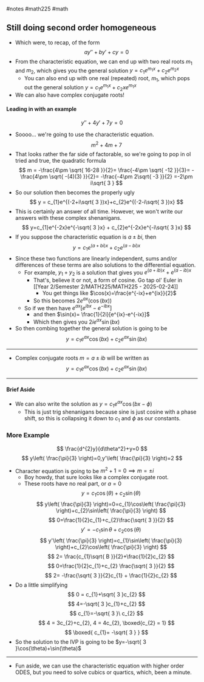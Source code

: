 #notes #math225 #math 

## Still doing second order homogeneous
- Which were, to recap, of the form $$
ay''  + by' +cy = 0
$$
- From the characteristic equation, we can end up with two real roots $m_{1}$ and $m_{2}$, which gives you the general solution $y=c_{1}e^{m_{1}x}+c_{2}e^{m_{2}x}$
	- You can also end up with one real (repeated) root, $m_{1}$, which pops out the general solution $y=c_{1}e^{m_{1}x}+c_{2}xe^{m_{1}x}$
- We can also have complex conjugate roots!
#### Leading in with an example
$$
y''+4y'+7y=0
$$
- Soooo... we're going to use the characteristic equation. $$
m^{2}+4m+7
$$
- That looks rather the far side of factorable, so we're going to pop in ol tried and true, the quadratic formula
$$
m = -\frac{4\pm \sqrt{ 16-28 }}{2}= \frac{-4\pm \sqrt{ -12 }}{3}= -\frac{4\pm \sqrt{ -(4)(3) }}{2}= -\frac{-4\pm 2\sqrt{ -3 }}{2} =-2\pm i\sqrt{ 3 }
$$
- So our solution then becomes the properly ugly $$
y = c_{1}e^{(-2+i\sqrt{ 3 })x}+c_{2}e^{(-2-i\sqrt{ 3 })x}
$$
- This is certainly an answer of all time. However, we won't write our answers with these complex shenanigans.
$$
y=c_{1}e^{-2x}e^{-\sqrt{ 3 }x} + c_{2}e^{-2x}e^{-i\sqrt{ 3 }x}
$$
- If you suppose the characteristic equation is $a\pm bi$, then $$
y = c_{1}e^{(a+bi)x}+c_{2}e^{(a-bi)x}
$$
- Since these two functions are linearly independent, sums and/or differences of these terms are also solutions to the differential equation.
	- For example, $y_{1}+y_{2}$ is a solution that gives you $e^{(a+ib)x}+e^{(a-ib)x}$
		- That's, believe it or not, a form of cosine. Go tap ol' Euler in [[Year 2/Semester 2/MATH225/MATH225 - 2025-02-24]]
			- You get things like $\cos(x)=\frac{e^{-ix}+e^{ix}}{2}$
		- So this becomes $2e^{ax}(\cos(bx))$
	- So if we then have $e^{ax}[e^{ibx}-e^{-ibx}]$
		- and then $\sin(x)= \frac{1}{2i}[e^{ix}-e^{-ix}]$
		- Which then gives you $2ie^{ax}\sin(bx)$
- So then combing together the general solution is going to be $$
y=c_{1}e^{ax}\cos(bx)+c_{2}e^{ax}\sin(bx)
$$
----
-  Complex conjugate roots $m=a\pm ib$ will be written as $$
y = c_{1}e^{ax}\cos(bx)+c_{2}e^{ax}\sin(bx)
$$
---
#### Brief Aside
- We can also write the solution as $y = c_{1}e^{ax}\cos(bx-\phi)$
	- This is just trig shenanigans because sine is just cosine with a phase shift, so this is collapsing it down to $c_{1}$ and $\phi$ as our constants.

### More Example
$$
\frac{d^{2}y}{d\theta^2}+y=0
$$
$$
y\left( \frac{\pi}{3} \right)=0,y'\left( \frac{\pi}{3} \right)=2
$$
- Character equation is going to be $m^{2}+1=0\implies m=\pm i$
	- Boy howdy, that sure looks like a complex conjugate root.
	- These roots have no real part, or $a=0$
$$
y=c_{1}\cos(\theta)+c_{2}\sin(\theta)
$$
$$
y\left( \frac{\pi}{3} \right)=0=c_{1}\cos\left( \frac{\pi}{3} \right)+c_{2}\sin\left( \frac{\pi}{3} \right)
$$
$$
0=\frac{1}{2}c_{1}+c_{2}\frac{\sqrt{ 3 }}{2}
$$
$$
y' = -c_{1}\sin \theta+c_{2}\cos(\theta)
$$
$$
y'\left( \frac{\pi}{3} \right)=c_{1}\sin\left( \frac{\pi}{3} \right)+c_{2}\cos\left( \frac{\pi}{3} \right)
$$
$$
2= \frac{c_{1}\sqrt{ B }}{2}+\frac{1}{2}c_{2}
$$
$$
0=\frac{1}{2}c_{1}+c_{2} \frac{\sqrt{ 3 }}{2}
$$
$$
2= -\frac{\sqrt{ 3 }}{2}c_{1} + \frac{1}{2}c_{2}
$$
- Do a little simplifying
$$
0 = c_{1}+\sqrt{ 3 }c_{2}
$$
$$
4=-\sqrt{ 3 }c_{1}+c_{2}
$$
$$
c_{1}=-\sqrt{ 3 }\ c_{2}
$$
$$
4 = 3c_{2}+c_{2}, 4 = 4c_{2}, \boxed{c_{2} = 1}
$$
$$
\boxed{
c_{1}= -\sqrt{ 3 }
}
$$
- So the solution to the IVP is going to be $y=-\sqrt{ 3 }\cos(\theta)+\sin(\theta)$
---
- Fun aside, we can use the characteristic equation with higher order ODES, but you need to solve cubics or quartics, which, been a minute.
